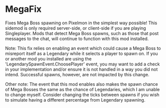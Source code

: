 # MegaFix
 Fixes Mega Boss spawning on Pixelmon in the simplest way possible!
 This sidemod is only required server-side, or client-side if you are playing Singleplayer. Mods that detect Mega Boss spawns, such as those that post messages to the chat, will continue to function with this mod installed.

 Note: This fix relies on enabling an event which could cause a Mega Boss to misreport itself as a Legendary while it selects a player to spawn on. If you or another mod you installed are using the 'LegendarySpawnEvent.ChoosePlayer' event, you may want to add a check in your implementation and/or ensure it is not handled in a way you did not intend. Successful spawns, however, are not impacted by this change.

 Other note: The event that this mod enables also makes the spawn chance of Mega Bosses the same as the chance of Legendaries, which I am unable to change myself. Consider changing the ticks between spawns if you wish to simulate having a different percentage from Legendary spawning.
